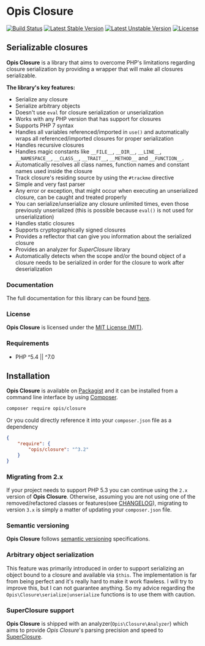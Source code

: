 Opis Closure
====================
[![Build Status](https://travis-ci.org/opis/closure.png)](https://travis-ci.org/opis/closure)
[![Latest Stable Version](https://poser.pugx.org/opis/closure/v/stable.png)](https://packagist.org/packages/opis/closure)
[![Latest Unstable Version](https://poser.pugx.org/opis/closure/v/unstable.png)](https://packagist.org/packages/opis/closure)
[![License](https://poser.pugx.org/opis/closure/license.png)](https://packagist.org/packages/opis/closure)

Serializable closures
---------------------
**Opis Closure** is a library that aims to overcome PHP's limitations regarding closure
serialization by providing a wrapper that will make all closures serializable. 

**The library's key features:**

- Serialize any closure
- Serialize arbitrary objects
- Doesn't use `eval` for closure serialization or unserialization
- Works with any PHP version that has support for closures
- Supports PHP 7 syntax
- Handles all variables referenced/imported in `use()` and automatically wraps all referenced/imported closures for
proper serialization
- Handles recursive closures
- Handles magic constants like `__FILE__`, `__DIR__`, `__LINE__`, `__NAMESPACE__`, `__CLASS__`,
`__TRAIT__`, `__METHOD__` and `__FUNCTION__`.
- Automatically resolves all class names, function names and constant names used inside the closure
- Track closure's residing source by using the `#trackme` directive
- Simple and very fast parser
- Any error or exception, that might occur when executing an unserialized closure, can be caught and treated properly
- You can serialize/unserialize any closure unlimited times, even those previously unserialized
(this is possible because `eval()` is not used for unserialization)
- Handles static closures
- Supports cryptographically signed closures
- Provides a reflector that can give you information about the serialized closure
- Provides an analyzer for *SuperClosure* library
- Automatically detects when the scope and/or the bound object of a closure needs to be serialized
in order for the closure to work after deserialization

### Documentation

The full documentation for this library can be found [here][documentation].

### License

**Opis Closure** is licensed under the [MIT License (MIT)][license].

### Requirements

* PHP ^5.4 || ^7.0

## Installation

**Opis Closure** is available on [Packagist] and it can be installed from a 
command line interface by using [Composer]. 

```bash
composer require opis/closure
```

Or you could directly reference it into your `composer.json` file as a dependency

```json
{
    "require": {
        "opis/closure": "^3.2"
    }
}
```

### Migrating from 2.x

If your project needs to support PHP 5.3 you can continue using the `2.x` version
of **Opis Closure**. Otherwise, assuming you are not using one of the removed/refactored classes or features(see 
[CHANGELOG]), migrating to version `3.x` is simply a matter of updating your `composer.json` file. 

### Semantic versioning

**Opis Closure** follows [semantic versioning][SemVer] specifications.

### Arbitrary object serialization

This feature was primarily introduced in order to support serializing an object bound 
to a closure and available via `$this`. The implementation is far from being perfect 
and it's really hard to make it work flawless. I will try to improve this, but I can 
not guarantee anything. So my advice regarding the `Opis\Closure\serialize|unserialize` 
functions is to use them with caution.

### SuperClosure support

**Opis Closure** is shipped with an analyzer(`Opis\Closure\Analyzer`) which 
aims to provide *Opis Closure*'s parsing precision and speed to [SuperClosure].

[documentation]: https://www.opis.io/closure "Opis Closure"
[license]: http://opensource.org/licenses/MIT "MIT License"
[Packagist]: https://packagist.org/packages/opis/closure "Packagist"
[Composer]: https://getcomposer.org "Composer"
[SuperClosure]: https://github.com/jeremeamia/super_closure "SuperClosure"
[SemVer]: http://semver.org/ "Semantic versioning"
[CHANGELOG]: https://github.com/opis/closure/blob/master/CHANGELOG.md "Changelog"